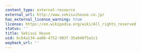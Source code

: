 ```yaml
---
content_type: external-resource
external_url: http://www.sekisuihouse.co.jp/
has_external_license_warning: true
license: https://en.wikipedia.org/wiki/All_rights_reserved
status: ''
title: Sekisui House
uid: bcb4a134-aa06-4752-983f-35a946f5a1c1
wayback_url: ''
---
```

